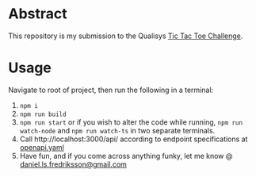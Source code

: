 # Abstract
This repository is my submission to the Qualisys [Tic Tac Toe Challenge](https://www.qualisys.com/about/careers/challenge/tic-tac-toe/).

# Usage
Navigate to root of project, then run the following in a terminal:
1. `npm i`
2. `npm run build`
3. `npm run start` or if you wish to alter the code while running, `npm run watch-node` and `npm run watch-ts` in two separate terminals.
4. Call http://localhost:3000/api/ according to endpoint specifications at [openapi.yaml](openapi.yaml)
5. Have fun, and if you come across anything funky, let me know @ daniel.ls.fredriksson@gmail.com
